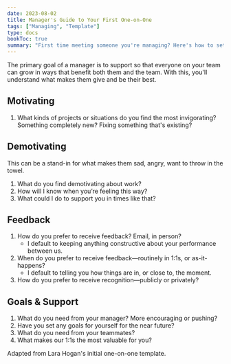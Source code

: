 ```yaml
---
date: 2023-08-02
title: Manager's Guide to Your First One-on-One
tags: ["Managing", "Template"]
type: docs
bookToc: true
summary: "First time meeting someone you're managing? Here's how to set things up for success."
---
```


The primary goal of a manager is to support so that everyone on your team can grow in ways that benefit both them and the team. With this, you'll understand what makes them give and be their best.

## Motivating
1. What kinds of projects or situations do you find the most invigorating? Something completely new? Fixing something that's existing?

## Demotivating
This can be a stand-in for what makes them sad, angry, want to throw in the towel.

1.	What do you find demotivating about work?
2.	How will I know when you’re feeling this way?
3.	What could I do to support you in times like that?
	
## Feedback
1.	How do you prefer to receive feedback? Email, in person?
	-	I default to keeping anything constructive about your performance between us.
2.	When do you prefer to receive feedback—routinely in 1:1s, or as-it-happens?
	- I default to telling you how things are in, or close to, the moment.
3.	How do you prefer to receive recognition—publicly or privately?

## Goals & Support

1.	What do you need from your manager? More encouraging or pushing? 
2.	Have you set any goals for yourself for the near future?
3.	What do you need from your teammates?
4.	What makes our 1:1s the most valuable for you? 

Adapted from Lara Hogan's initial one-on-one template.